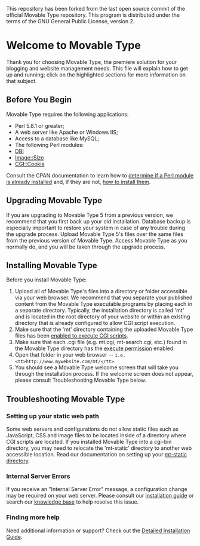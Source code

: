 This repository has been forked from the last open source commit of the official Movable Type repository.
This program is distributed under the terms of the GNU General Public License, version 2.

Welcome to Movable Type
=============

Thank you for choosing Movable Type, the premiere solution for your blogging and website management needs.
This file will explain how to get up and running; click on the highlighted sections for more information on that subject.

Before You Begin
--------

Movable Type requires the following applications:

* Perl 5.8.1 or greater;
* A web server like Apache or Windows IIS;
* Access to a database like MySQL;
* The following Perl modules:
 * [DBI](http://search.cpan.org/dist/DBI)
 * [Image::Size](http://search.cpan.org/dist/Image-Size)
 * [CGI::Cookie](http://search.cpan.org/search?query=cgi-cookie&mode=module)

Consult the CPAN documentation to learn how to [determine if a Perl module is already installed](http://www.cpan.org/misc/cpan-faq.html#How_installed_modules) and,
if they are not, [how to install them](http://www.cpan.org/misc/cpan-faq.html#How_install_Perl_modules).

Upgrading Movable Type
--------
If you are upgrading to Movable Type 5 from a previous version, we recommend that you first back up your old installation.
Database backup is especially important to restore your system in case of any trouble during the upgrade process.
Upload Movable Type 5's files over the same files from the previous version of Movable Type.
Access Movable Type as you normally do, and you will be taken through the upgrade process.

Installing Movable Type
--------

Before you install Movable Type:

1. Upload all of Movable Type's files into a directory or folder accessible via your web browser. We recommend that you separate your published content from the Movable Type executable programs by placing each in a separate directory. Typically, the installation directory is called 'mt' and is located in the root directory of your website or within an existing directory that is already configured to allow CGI script execution.
2. Make sure that the 'mt' directory containing the uploaded Movable Type files has been <a href="http://httpd.apache.org/docs/2.0/howto/cgi.html#nonscriptalias">enabled to execute CGI scripts</a>.
3. Make sure that each .cgi file (e.g. mt.cgi, mt-search.cgi, etc.) found in the Movable Type directory has the <a href="http://www.elated.com/articles/understanding-permissions/">execute permission</a> enabled.
4. Open that folder in your web browser -- `i.e. <tt>http://www.mywebsite.com/mt/</tt>`.
5. You should see a Movable Type welcome screen that will take you through the installation process. If the welcome screen does not appear, please consult Troubleshooting Movable Type below.

Troubleshooting Movable Type
--------

### Setting up your static web path

Some web servers and configurations do not allow static files such as JavaScript, CSS and image files to be located inside of a directory where CGI scripts are located. If you installed Movable Type into a cgi-bin directory, you may need to relocate the 'mt-static' directory to another web accessible location. Read our documentation on setting up your [mt-static directory](http://www.sixapart.com/movabletype/kb/installation/images_styles_a.html).

### Internal Server Errors

If you receive an "Internal Server Error" message, a configuration change may be required on your web server. Please consult our [installation guide](http://www.movabletype.org/documentation/installation/) or search our [knowledge base](http://www.sixapart.com/movabletype/kb/) to help resolve this issue.

### Finding more help

Need additional information or support? Check out the [Detailed Installation Guide](http://www.movabletype.org/documentation/installation/).
